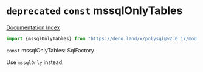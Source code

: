 # `deprecated` `const` mssqlOnlyTables

[Documentation Index](../README.md)

```ts
import {mssqlOnlyTables} from "https://deno.land/x/polysql@v2.0.17/mod.ts"
```

`const` mssqlOnlyTables: SqlFactory

Use `mssqlOnly` instead.

